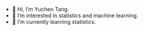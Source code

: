 - 👋 Hi, I’m Yuchen Tang. 
- 👀 I’m interested in statistics and machine learning. 
- 🌱 I’m currently learning statistics.


<!---
yuchentang/yuchentang is a ✨ special ✨ repository because its `README.md` (this file) appears on your GitHub profile.
You can click the Preview link to take a look at your changes.
--->
